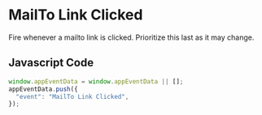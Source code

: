 # MailTo Link Clicked

Fire whenever a mailto link is clicked. Prioritize this last as it may change.

## Javascript Code

```js
window.appEventData = window.appEventData || [];
appEventData.push({
  "event": "MailTo Link Clicked",
});
```